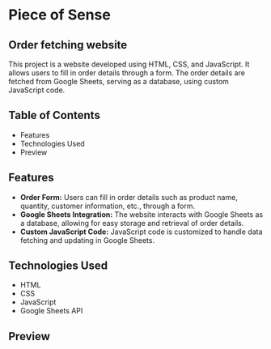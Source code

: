 # Piece of Sense 
<h2>Order fetching website</h2>
This project is a website developed using HTML, CSS, and JavaScript. It allows users to fill in order details through a form. The order details are fetched from Google Sheets, serving as a database, using custom JavaScript code.

## Table of Contents

- <b3>Features
- Technologies Used
- Preview</b3>


## Features

- **Order Form:** Users can fill in order details such as product name, quantity, customer information, etc., through a form.
- **Google Sheets Integration:** The website interacts with Google Sheets as a database, allowing for easy storage and retrieval of order details.
- **Custom JavaScript Code:** JavaScript code is customized to handle data fetching and updating in Google Sheets.

## Technologies Used

- HTML
- CSS
- JavaScript
- Google Sheets API

## Preview

